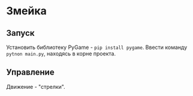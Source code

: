 # Змейка
## Запуск
Установить библиотеку PyGame - `pip install pygame`.
Ввести команду `pytnon main.py`, находясь в корне проекта.
## Управление
Движение - "стрелки".
